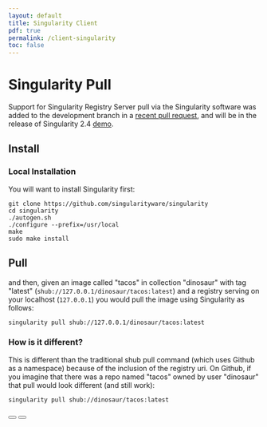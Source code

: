 ```yaml
---
layout: default
title: Singularity Client
pdf: true
permalink: /client-singularity
toc: false
---
```


# Singularity Pull

Support for Singularity Registry Server pull via the Singularity software was added to the development branch in a [recent pull request](https://github.com/singularityware/singularity/pull/889), and will be in the release of Singularity 2.4 [demo](https://asciinema.org/a/134694?speed=3).

## Install

### Local Installation
You will want to install Singularity first:

```
git clone https://github.com/singularityware/singularity
cd singularity
./autogen.sh
./configure --prefix=/usr/local
make
sudo make install
```

## Pull

and then, given an image called "tacos" in collection "dinosaur" with tag "latest" (`shub://127.0.0.1/dinosaur/tacos:latest`) and a registry serving on your localhost (`127.0.0.1`) you would pull the image using Singularity as follows:

```
singularity pull shub://127.0.0.1/dinosaur/tacos:latest
```

### How is it different? 

This is different than the traditional shub pull command (which uses Github as a namespace) because of the inclusion of the registry uri. On Github, if you imagine that there was a repo named "tacos" owned by user "dinosaur" that pull would look different (and still work):

```
singularity pull shub://dinosaur/tacos:latest
```

<div>
    <a href="/sregistry/client"><button class="previous-button btn btn-primary"><i class="fa fa-chevron-left"></i> </button></a>
    <a href="/sregistry/plugins"><button class="next-button btn btn-primary"><i class="fa fa-chevron-right"></i> </button></a>
</div><br>
